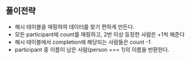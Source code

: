## 풀이전략
  - 해시 테이블을 매핑하여 데이터를 찾기 편하게 만든다.
  - 모든 participant에 count를 매핑하고, 2번 이상 등장한 사람은 +1씩 해준다
  - 해시 테이블에서 completion에 해당되는 사람들은 count -1
  - participant 중 이름이 남은 사람(person === 1)의 이름을 반환한다.
